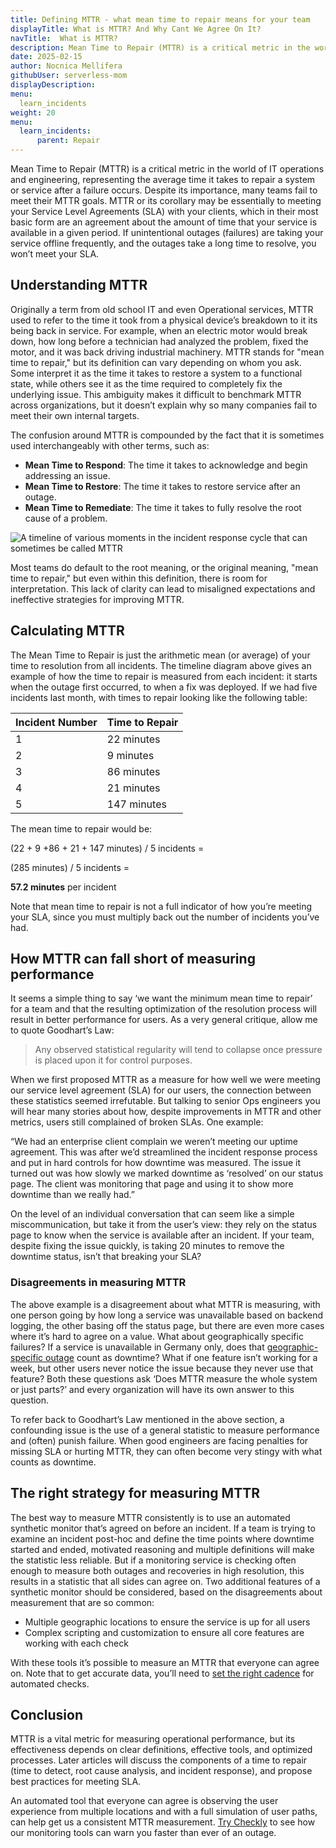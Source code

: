 ```yaml
---
title: Defining MTTR - what mean time to repair means for your team
displayTitle: What is MTTR? And Why Cant We Agree On It?
navTitle:  What is MTTR?
description: Mean Time to Repair (MTTR) is a critical metric in the world of IT operations and engineering, representing the average time it takes to repair a system or service after a failure occurs. Despite its importance, many teams fail to meet their MTTR goals.
date: 2025-02-15
author: Nocnica Mellifera
githubUser: serverless-mom
displayDescription: 
menu:
  learn_incidents
weight: 20
menu:
  learn_incidents:
      parent: Repair
---
```

Mean Time to Repair (MTTR) is a critical metric in the world of IT operations and engineering, representing the average time it takes to repair a system or service after a failure occurs. Despite its importance, many teams fail to meet their MTTR goals. MTTR or its corollary may be essentially to meeting your Service Level Agreements (SLA) with your clients, which in their most basic form are an agreement about the amount of time that your service is available in a given period. If unintentional outages (failures) are taking your service offline frequently, and the outages take a long time to resolve, you won’t meet your SLA.

## Understanding MTTR

Originally a term from old school IT and even Operational services, MTTR used to refer to the time it took from a physical device’s breakdown to it its being back in service. For example, when an electric motor would break down, how long before a technician had analyzed the problem, fixed the motor, and it was back driving industrial machinery. MTTR stands for "mean time to repair," but its definition can vary depending on whom you ask. Some interpret it as the time it takes to restore a system to a functional state, while others see it as the time required to completely fix the underlying issue. This ambiguity makes it difficult to benchmark MTTR across organizations, but it doesn’t explain why so many companies fail to meet their own internal targets.

The confusion around MTTR is compounded by the fact that it is sometimes used interchangeably with other terms, such as:

- **Mean Time to Respond**: The time it takes to acknowledge and begin addressing an issue.
- **Mean Time to Restore**: The time it takes to restore service after an outage.
- **Mean Time to Remediate**: The time it takes to fully resolve the root cause of a problem.

![A timeline of various moments in the incident response cycle that can sometimes be called MTTR](/mttr-timeline.png)

Most teams do default to the root meaning, or the original meaning, "mean time to repair," but even within this definition, there is room for interpretation. This lack of clarity can lead to misaligned expectations and ineffective strategies for improving MTTR.

## Calculating MTTR

The Mean Time to Repair is just the arithmetic mean (or average) of your time to resolution from all incidents. The timeline diagram above gives an example of how the time to repair is measured from each incident: it starts when the outage first occurred, to when a fix was deployed. If we had five incidents last month, with times to repair looking like the following table:

| Incident Number | Time to Repair |
| --- | --- |
| 1 | 22 minutes |
| 2 | 9 minutes |
| 3 | 86 minutes |
| 4 | 21 minutes |
| 5 | 147 minutes |

The mean time to repair would be: 

(22 + 9 +86 + 21 + 147 minutes) / 5 incidents =

(285 minutes) / 5 incidents = 

**57.2 minutes** per incident

Note that mean time to repair is not a full indicator of how you’re meeting your SLA, since you must multiply back out the number of incidents you’ve had.

## How MTTR can fall short of measuring performance

It seems a simple thing to say ‘we want the minimum mean time to repair’ for a team and that the resulting optimization of the resolution process will result in better performance for users. As a very general critique, allow me to quote Goodhart’s Law:

> Any observed statistical regularity will tend to collapse once pressure is placed upon it for control purposes.

When we first proposed MTTR as a measure for how well we were meeting our service level agreement (SLA) for our users, the connection between these statistics seemed irrefutable. But talking to senior Ops engineers you will hear many stories about how, despite improvements in MTTR and other metrics, users still complained of broken SLAs. One example:

“We had an enterprise client complain we weren’t meeting our uptime agreement. This was after we’d streamlined the incident response process and put in hard controls for how downtime was measured. The issue it turned out was how slowly we marked downtime as ‘resolved’ on our status page. The client was monitoring that page and using it to show more downtime than we really had.”

On the level of an individual conversation that can seem like a simple miscommunication, but take it from the user’s view: they rely on the status page to know when the service is available after an incident. If your team, despite fixing the issue quickly, is taking 20 minutes to remove the downtime status, isn’t that breaking your SLA?

### Disagreements in measuring MTTR

The above example is a disagreement about what MTTR is measuring, with one person going by how long a service was unavailable based on backend logging, the other basing off the status page, but there are even more cases where it’s hard to agree on a value. What about geographically specific failures? If a service is unavailable in Germany only, does that [geographic-specific outage](https://www.checklyhq.com/docs/monitoring/global-locations/) count as downtime? What if one feature isn’t working for a week, but other users never notice the issue because they never use that feature? Both these questions ask ‘Does MTTR measure the whole system or just parts?’ and every organization will have its own answer to this question. 

To refer back to Goodhart’s Law mentioned in the above section, a confounding issue is the use of a general statistic to measure performance and (often) punish failure. When good engineers are facing penalties for missing SLA or hurting MTTR, they can often become very stingy with what counts as downtime.

## The right strategy for measuring MTTR

The best way to measure MTTR consistently is to use an automated synthetic monitor that’s agreed on before an incident. If a team is trying to examine an incident post-hoc and define the time points where downtime started and ended, motivated reasoning and multiple definitions will make the statistic less reliable. But if a monitoring service is checking often enough to measure both outages and recoveries in high resolution, this results in a statistic that all sides can agree on. Two additional features of a synthetic monitor should be considered, based on the disagreements about measurement that are so common:

- Multiple geographic locations to ensure the service is up for all users
- Complex scripting and customization to ensure all core features are working with each check

With these tools it’s possible to measure an MTTR that everyone can agree on. Note that to get accurate data, you’ll need to [set the right cadence](https://www.checklyhq.com/blog/check-frequency/) for automated checks.

## Conclusion

MTTR is a vital metric for measuring operational performance, but its effectiveness depends on clear definitions, effective tools, and optimized processes. Later articles will discuss the components of a time to repair (time to detect, root cause analysis, and incident response), and propose best practices for meeting SLA.

An automated tool that everyone can agree is observing the user experience from multiple locations and with a full simulation of user paths, can help get us a consistent MTTR measurement. [Try Checkly](https://www.checklyhq.com/) to see how our monitoring tools can warn you faster than ever of an outage.